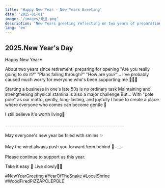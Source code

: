 ```yaml
---
title: 'Happy New Year - New Years Greeting'
date: '2025-01-01'
image: '/images/元旦.png'
description: 'New Years greeting reflecting on two years of preparation since retirement. Starting a business in late 50s is challenging, but hoping to create a place where people can become gentle with the motto "pole pole".'
lang: 'en'
---
```


## 2025.New Year's Day

Happy New Year✴︎

About two years since retirement, preparing for opening
"Are you really going to do it?" "Plans falling through?" "How are you?"...
I've probably caused much worry
for everyone who's been supporting me 😵‍💫💦

Starting a business in one's late 50s is no ordinary task
Maintaining and strengthening physical stamina is also a major challenge
But...
With "pole pole" as our motto, gently, long-lasting, and joyfully
I hope to create a place where everyone who comes
can become gentle 🍕

I still believe it's worth living🤍

𓐄𓐄𓐄𓐄𓐄𓐄𓐄𓐄𓐄𓐄𓐄𓐄𓐄𓐄𓐄𓐄𓐄𓐄𓐄𓐄𓐄𓐄𓐄𓐄𓐄𓐄𓐄𓐄𓐄𓐄𓐄𓐄𓐄𓐄𓐄𓐄𓐄𓐄𓐄𓐄𓐄𓐄𓐄𓐄𓐄𓐄𓐄𓐄𓐄𓐄𓐄𓐄𓐄𓐄

May everyone's new year
be filled with smiles ✨

May the wind always
push you forward from behind 🍃𓂃𓈒𓏸︎︎︎︎

Please continue to support us this year.

Take it easy 👣
Live slowly🎍➿

#NewYearGreeting #YearOfTheSnake #LocalShrine #WoodFiredPIZZAPOLEPOLE
